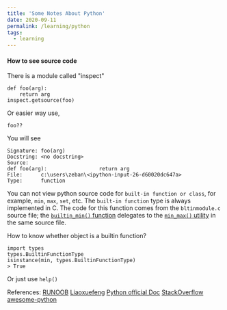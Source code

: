 ```yaml
---
title: 'Some Notes About Python'
date: 2020-09-11
permalink: /learning/python
tags:
  - learning
---
```


#### How to see source code
There is a module called "inspect"
```
def foo(arg):             
    return arg
inspect.getsource(foo)
```
Or easier way use,
```
foo??
```
You will see
```
Signature: foo(arg)
Docstring: <no docstring>
Source:   
def foo(arg):                 return arg
File:      c:\users\zeban\<ipython-input-26-d60020dc647a>
Type:      function
```
You can not view python source code for `built-in function or class`, for example, `min`, `max`, `set`, etc.
The `built-in function` type is always implemented in C.
The code for this function comes from the `bltinmodule.c` source file; the [`builtin_min()`  function](http://hg.python.org/cpython/file/cd95f1276360/Python/bltinmodule.c#l1448) delegates to the [`min_max()`  utility](http://hg.python.org/cpython/file/cd95f1276360/Python/bltinmodule.c#l1345) in the same source file.

How to know whether object is a builtin function?
```
import types
types.BuiltinFunctionType
isinstance(min, types.BuiltinFunctionType)
> True
```
Or just use `help()`

References:
[RUNOOB](https://www.runoob.com/python3/python3-tutorial.html)
[Liaoxuefeng](https://www.liaoxuefeng.com/wiki/1016959663602400)
[Python official Doc](https://docs.python.org/zh-cn/3/tutorial/index.html)
[StackOverflow](https://stackoverflow.com/)
[awesome-python](https://awesome-python.com/)
